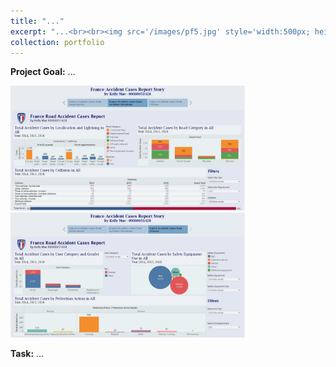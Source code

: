 ```yaml
---
title: "..."
excerpt: "...<br><br><img src='/images/pf5.jpg' style='width:500px; height: 250px'>"
collection: portfolio
---
```


**Project Goal:** ...

<img src='/images/pf5.1.jpg' style= 'width:375px; height:200px'> <img src='/images/pf5.2.jpg' style= 'width:375px; height:200px'>

**Task:** ...
